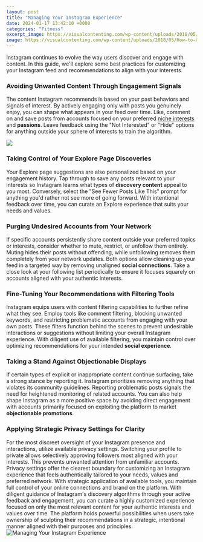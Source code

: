 ```yaml
---
layout: post
title: "Managing Your Instagram Experience"
date: 2024-01-17 13:42:10 +0000
categories: "Fitness"
excerpt_image: https://visualcontenting.com/wp-content/uploads/2018/05/How-to-Have-the-Best-Marketing-Experience-on-Instagram-s.jpg
image: https://visualcontenting.com/wp-content/uploads/2018/05/How-to-Have-the-Best-Marketing-Experience-on-Instagram-s.jpg
---
```


Instagram continues to evolve the way users discover and engage with content. In this guide, we'll explore some best practices for customizing your Instagram feed and recommendations to align with your interests.
### Avoiding Unwanted Content Through Engagement Signals
The content Instagram recommends is based on your past behaviors and signals of interest. By actively engaging only with posts you genuinely enjoy, you can shape what appears in your feed over time. Like, comment on and save posts from accounts focused on your preferred [niche interests](https://store.fi.io.vn/womens-crazy-boston-terrier-lady-dog-lover-v-neck-t-shirt/women&) and **passions**. Leave feedback using the "Not Interested" or "Hide" options for anything outside your sphere of interests to train the algorithm.

![](https://media.idownloadblog.com/wp-content/uploads/2016/02/instagram-account-switching-1.png)
### Taking Control of Your Explore Page Discoveries
Your Explore page suggestions are also personalized based on your engagement history. Tap through to save any posts relevant to your interests so Instagram learns what types of **discovery content** appeal to you most. Conversely, select the "See Fewer Posts Like This" prompt for anything you'd rather not see more of going forward. With intentional feedback over time, you can curate an Explore experience that suits your needs and values.
### Purging Undesired Accounts from Your Network  
If specific accounts persistently share content outside your preferred topics or interests, consider whether to mute, restrict, or unfollow them entirely. Muting hides their posts without offending, while unfollowing removes them completely from your network updates. Both options allow cleaning up your feed in a targeted way by removing unaligned **social connections**. Take a close look at your following list periodically to ensure it focuses squarely on accounts aligned with your authentic interests.
### Fine-Tuning Your Recommendations with Filtering Tools
Instagram equips users with content filtering capabilities to further refine what they see. Employ tools like comment filtering, blocking unwanted keywords, and restricting problematic accounts from engaging with your own posts. These filters function behind the scenes to prevent undesirable interactions or suggestions without limiting your overall Instagram experience. With diligent use of available filtering, you maintain control over optimizing recommendations for your intended **social experience**.
### Taking a Stand Against Objectionable Displays  
If certain types of explicit or inappropriate content continue surfacing, take a strong stance by reporting it. Instagram prioritizes removing anything that violates its community guidelines. Reporting problematic posts signals the need for heightened monitoring of related accounts. You can also help shape Instagram as a more positive space by avoiding direct engagement with accounts primarily focused on exploiting the platform to market **objectionable promotions**.
### Applying Strategic Privacy Settings for Clarity  
For the most discreet oversight of your Instagram presence and interactions, utilize available privacy settings. Switching your profile to private allows selectively approving followers most aligned with your interests. This prevents unwanted attention from unfamiliar accounts. Privacy settings offer the clearest boundary for customizing an Instagram experience that feels authentically tailored to your needs, values and preferred network. With strategic application of available tools, you maintain full control of your online connections and brand on the platform.
With diligent guidance of Instagram's discovery algorithms through your active feedback and engagement, you can curate a highly customized experience focused on only the most relevant content for your authentic interests and values over time. The platform holds powerful possibilities when users take ownership of sculpting their recommendations in a strategic, intentional manner aligned with their purposes and principles.
![Managing Your Instagram Experience](https://visualcontenting.com/wp-content/uploads/2018/05/How-to-Have-the-Best-Marketing-Experience-on-Instagram-s.jpg)